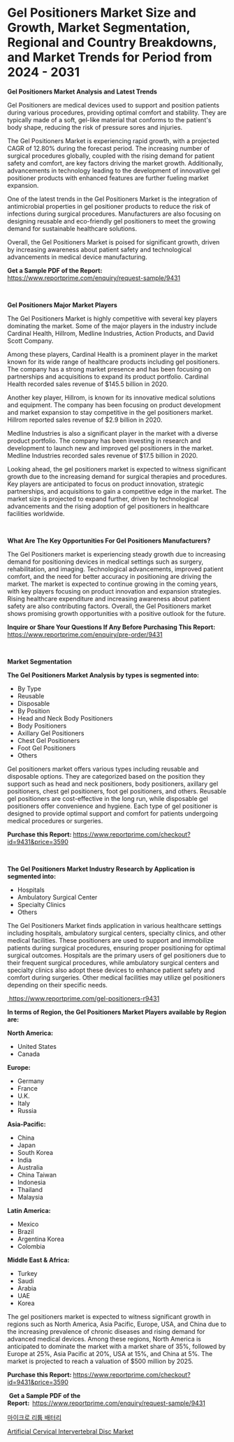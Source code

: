 <p><h1>Gel Positioners Market Size and Growth, Market Segmentation, Regional and Country Breakdowns, and Market Trends for Period from 2024 -  2031</h1></p><p><strong>Gel Positioners Market Analysis and Latest Trends</strong></p>
<p><p>Gel Positioners are medical devices used to support and position patients during various procedures, providing optimal comfort and stability. They are typically made of a soft, gel-like material that conforms to the patient's body shape, reducing the risk of pressure sores and injuries.</p><p>The Gel Positioners Market is experiencing rapid growth, with a projected CAGR of 12.80% during the forecast period. The increasing number of surgical procedures globally, coupled with the rising demand for patient safety and comfort, are key factors driving the market growth. Additionally, advancements in technology leading to the development of innovative gel positioner products with enhanced features are further fueling market expansion.</p><p>One of the latest trends in the Gel Positioners Market is the integration of antimicrobial properties in gel positioner products to reduce the risk of infections during surgical procedures. Manufacturers are also focusing on designing reusable and eco-friendly gel positioners to meet the growing demand for sustainable healthcare solutions.</p><p>Overall, the Gel Positioners Market is poised for significant growth, driven by increasing awareness about patient safety and technological advancements in medical device manufacturing.</p></p>
<p><strong>Get a Sample PDF of the Report:&nbsp;</strong> <a href="https://www.reportprime.com/enquiry/request-sample/9431">https://www.reportprime.com/enquiry/request-sample/9431</a></p>
<p>&nbsp;</p>
<p><strong>Gel Positioners Major Market Players</strong></p>
<p><p>The Gel Positioners Market is highly competitive with several key players dominating the market. Some of the major players in the industry include Cardinal Health, Hillrom, Medline Industries, Action Products, and David Scott Company.</p><p>Among these players, Cardinal Health is a prominent player in the market known for its wide range of healthcare products including gel positioners. The company has a strong market presence and has been focusing on partnerships and acquisitions to expand its product portfolio. Cardinal Health recorded sales revenue of $145.5 billion in 2020.</p><p>Another key player, Hillrom, is known for its innovative medical solutions and equipment. The company has been focusing on product development and market expansion to stay competitive in the gel positioners market. Hillrom reported sales revenue of $2.9 billion in 2020.</p><p>Medline Industries is also a significant player in the market with a diverse product portfolio. The company has been investing in research and development to launch new and improved gel positioners in the market. Medline Industries recorded sales revenue of $17.5 billion in 2020.</p><p>Looking ahead, the gel positioners market is expected to witness significant growth due to the increasing demand for surgical therapies and procedures. Key players are anticipated to focus on product innovation, strategic partnerships, and acquisitions to gain a competitive edge in the market. The market size is projected to expand further, driven by technological advancements and the rising adoption of gel positioners in healthcare facilities worldwide.</p></p>
<p>&nbsp;</p>
<p><strong>What Are The Key Opportunities For Gel Positioners Manufacturers?</strong></p>
<p><p>The Gel Positioners market is experiencing steady growth due to increasing demand for positioning devices in medical settings such as surgery, rehabilitation, and imaging. Technological advancements, improved patient comfort, and the need for better accuracy in positioning are driving the market. The market is expected to continue growing in the coming years, with key players focusing on product innovation and expansion strategies. Rising healthcare expenditure and increasing awareness about patient safety are also contributing factors. Overall, the Gel Positioners market shows promising growth opportunities with a positive outlook for the future.</p></p>
<p><strong>Inquire or Share Your Questions If Any Before Purchasing This Report:</strong> <a href="https://www.reportprime.com/enquiry/pre-order/9431">https://www.reportprime.com/enquiry/pre-order/9431</a></p>
<p>&nbsp;</p>
<p><strong>Market Segmentation</strong></p>
<p><strong>The Gel Positioners Market Analysis by types is segmented into:</strong></p>
<p><ul><li>By Type</li><li>Reusable</li><li>Disposable</li><li>By Position</li><li>Head and Neck Body Positioners</li><li>Body Positioners</li><li>Axillary Gel Positioners</li><li>Chest Gel Positioners</li><li>Foot Gel Positioners</li><li>Others</li></ul></p>
<p><p>Gel positioners market offers various types including reusable and disposable options. They are categorized based on the position they support such as head and neck positioners, body positioners, axillary gel positioners, chest gel positioners, foot gel positioners, and others. Reusable gel positioners are cost-effective in the long run, while disposable gel positioners offer convenience and hygiene. Each type of gel positioner is designed to provide optimal support and comfort for patients undergoing medical procedures or surgeries.</p></p>
<p><strong>Purchase this Report:&nbsp;</strong><a href="https://www.reportprime.com/checkout?id=9431&price=3590">https://www.reportprime.com/checkout?id=9431&price=3590</a></p>
<p>&nbsp;</p>
<p><strong>The Gel Positioners Market Industry Research by Application is segmented into:</strong></p>
<p><ul><li>Hospitals</li><li>Ambulatory Surgical Center</li><li>Specialty Clinics</li><li>Others</li></ul></p>
<p><p>The Gel Positioners Market finds application in various healthcare settings including hospitals, ambulatory surgical centers, specialty clinics, and other medical facilities. These positioners are used to support and immobilize patients during surgical procedures, ensuring proper positioning for optimal surgical outcomes. Hospitals are the primary users of gel positioners due to their frequent surgical procedures, while ambulatory surgical centers and specialty clinics also adopt these devices to enhance patient safety and comfort during surgeries. Other medical facilities may utilize gel positioners depending on their specific needs.</p></p>
<p><a href="https://www.reportprime.com/gel-positioners-r9431">&nbsp;https://www.reportprime.com/gel-positioners-r9431</a></p>
<p><strong>In terms of Region, the Gel Positioners Market Players available by Region are:</strong></p>
<p>
    <p> <strong> North America: </strong>
        <ul>
            <li>United States</li>
            <li>Canada</li>
        </ul>
        </p> 
    <p> <strong> Europe: </strong>
        <ul>
            <li>Germany</li>
            <li>France</li>
            <li>U.K.</li>
            <li>Italy</li>
            <li>Russia</li>
        </ul>
        </p> 
    <p> <strong> Asia-Pacific: </strong>
        <ul>
            <li>China</li>
            <li>Japan</li>
            <li>South Korea</li>
            <li>India</li>
            <li>Australia</li>
            <li>China Taiwan</li>
            <li>Indonesia</li>
            <li>Thailand</li>
            <li>Malaysia</li>
        </ul>
        </p> 
    <p> <strong> Latin America: </strong>
        <ul>
            <li>Mexico</li>
            <li>Brazil</li>
            <li>Argentina Korea</li>
            <li>Colombia</li>
        </ul>
        </p> 
    <p> <strong> Middle East & Africa: </strong>
        <ul>
            <li>Turkey</li>
            <li>Saudi</li>
            <li>Arabia</li>
            <li>UAE</li>
            <li>Korea</li>
        </ul>
    </p>
    </p>
<p><p>The gel positioners market is expected to witness significant growth in regions such as North America, Asia Pacific, Europe, USA, and China due to the increasing prevalence of chronic diseases and rising demand for advanced medical devices. Among these regions, North America is anticipated to dominate the market with a market share of 35%, followed by Europe at 25%, Asia Pacific at 20%, USA at 15%, and China at 5%. The market is projected to reach a valuation of $500 million by 2025.</p></p>
<p><strong>Purchase this Report: </strong><a href="https://www.reportprime.com/checkout?id=9431&price=3590">https://www.reportprime.com/checkout?id=9431&price=3590</a></p>
<p>&nbsp;<strong>Get a Sample PDF of the Report:&nbsp;&nbsp;</strong><a href="https://www.reportprime.com/enquiry/request-sample/9431">https://www.reportprime.com/enquiry/request-sample/9431</a></p>
<p><strong></strong></p>
<p><p><a href="https://medium.com/@crumbles67678/%EB%A7%88%EC%9D%B4%ED%81%AC%EB%A1%9C-%EB%A6%AC%ED%8A%AC-%EB%B0%B0%ED%84%B0%EB%A6%AC-%EC%8B%9C%EC%9E%A5-%EB%B3%B4%EA%B3%A0%EC%84%9C%EB%8A%94-%EC%9D%B4-%EC%8B%9C%EC%9E%A5%EC%9D%98-%EC%B5%9C%EC%8B%A0-%ED%8A%B8%EB%A0%8C%EB%93%9C%EC%99%80-%EC%84%B1%EC%9E%A5-%EA%B8%B0%ED%9A%8C%EB%A5%BC-%EB%B0%9D%ED%98%80%EC%A4%8D%EB%8B%88%EB%8B%A4-16e70c88ff31">마이크로 리튬 배터리</a></p><p><a href="https://github.com/sofayahoo2023/Market-Research-Report-List-4/blob/main/artificial-cervical-intervertebral-disc-market.md">Artificial Cervical Intervertebral Disc Market</a></p></p>